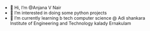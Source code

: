 - 👋 Hi, I’m @Anjana V Nair
- 👀 I’m interested in doing some python projects
- 🌱 I’m currently learning b tech computer science @ Adi shankara Institute of Engineering and Technology kalady Ernakulam

<!---
AnjanaVN/AnjanaVN is a ✨ special ✨ repository because its `README.md` (this file) appears on your GitHub profile.
You can click the Preview link to take a look at your changes.
--->
